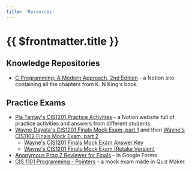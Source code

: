```yaml
---
title: 'Resources'
---
```


# {{ $frontmatter.title }}

## Knowledge Repositories

- [C Programming: A Modern Approach, 2nd Edition](https://luzefiru.notion.site/C-Programming-A-Modern-Approach-2nd-Edition-8735592a9f1049dd9d2c6ede9ef52de2?pvs=74) - a Notion site containing all the chapters from K. N King's book.

## Practice Exams

- [Pia Tantay's CIS1201 Practice Activities](https://near-mandrill-5da.notion.site/Programming-2-b79b46fc68bc4225b5d9915a38f0b151) - a Notion website full of practice activities and answers from different students.
- [Wayne Dayata's CIS1201 Finals Mock Exam, part 1](./files/wayne-cis1201-final-mock-exam-test1.pdf) and then [Wayne's CIS1102 Finals Mock Exam, part 2](./files/wayne-cis1201-final-mock-exam-test2.pdf)
  - [Wayne's CIS1201 Finals Mock Exam Answer Key](./files/wayne-cis1201-final-mock-exam-ans.pdf)
  - [Wayne's CIS1201 Finals Mock Exam (Retake Version)](./files/wayne-cis1201-final-mock-exam-retake.pdf)
- [Anonymous Prog 2 Reviewer for Finals](https://docs.google.com/forms/d/e/1FAIpQLSf6rkNWLGc3QfWv8xx-XesLlwZzUjPjXlm7nKecwtMYX5Nlyw/viewform) - in Google Forms
- [CIS 1101 Programming - Pointers](http://www.quiz-maker.com/QBH2SGOBI) - a mock exam made in Quiz Maker.
